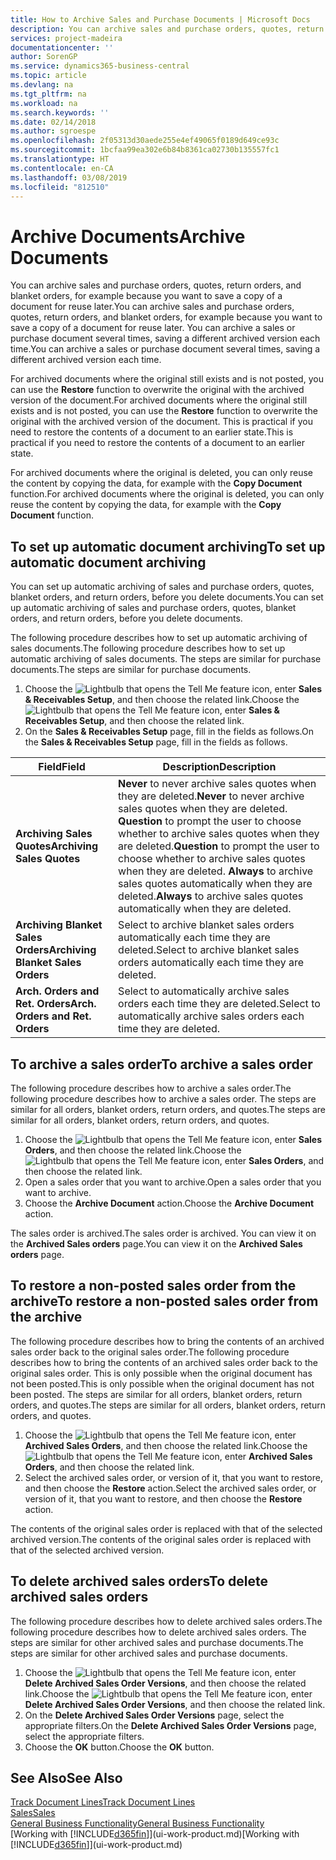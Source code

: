 ```yaml
---
title: How to Archive Sales and Purchase Documents | Microsoft Docs
description: You can archive sales and purchase orders, quotes, return orders, and blanket orders, and you can use the archived document to recreate the document that it was archived from.
services: project-madeira
documentationcenter: ''
author: SorenGP
ms.service: dynamics365-business-central
ms.topic: article
ms.devlang: na
ms.tgt_pltfrm: na
ms.workload: na
ms.search.keywords: ''
ms.date: 02/14/2018
ms.author: sgroespe
ms.openlocfilehash: 2f05313d30aede255e4ef49065f0189d649ce93c
ms.sourcegitcommit: 1bcfaa99ea302e6b84b8361ca02730b135557fc1
ms.translationtype: HT
ms.contentlocale: en-CA
ms.lasthandoff: 03/08/2019
ms.locfileid: "812510"
---
```

# <a name="archive-documents"></a><span data-ttu-id="19100-103">Archive Documents</span><span class="sxs-lookup"><span data-stu-id="19100-103">Archive Documents</span></span>
<span data-ttu-id="19100-104">You can archive sales and purchase orders, quotes, return orders, and blanket orders, for example because you want to save a copy of a document for reuse later.</span><span class="sxs-lookup"><span data-stu-id="19100-104">You can archive sales and purchase orders, quotes, return orders, and blanket orders, for example because you want to save a copy of a document for reuse later.</span></span> <span data-ttu-id="19100-105">You can archive a sales or purchase document several times, saving a different archived version each time.</span><span class="sxs-lookup"><span data-stu-id="19100-105">You can archive a sales or purchase document several times, saving a different archived version each time.</span></span>

<span data-ttu-id="19100-106">For archived documents where the original still exists and is not posted, you can use the **Restore** function to overwrite the original with the archived version of the document.</span><span class="sxs-lookup"><span data-stu-id="19100-106">For archived documents where the original still exists and is not posted, you can use the **Restore** function to overwrite the original with the archived version of the document.</span></span> <span data-ttu-id="19100-107">This is practical if you need to restore the contents of a document to an earlier state.</span><span class="sxs-lookup"><span data-stu-id="19100-107">This is practical if you need to restore the contents of a document to an earlier state.</span></span>

<span data-ttu-id="19100-108">For archived documents where the original is deleted, you can only reuse the content by copying the data, for example with the **Copy Document** function.</span><span class="sxs-lookup"><span data-stu-id="19100-108">For archived documents where the original is deleted, you can only reuse the content by copying the data, for example with the **Copy Document** function.</span></span>   

## <a name="to-set-up-automatic-document-archiving"></a><span data-ttu-id="19100-109">To set up automatic document archiving</span><span class="sxs-lookup"><span data-stu-id="19100-109">To set up automatic document archiving</span></span>  
<span data-ttu-id="19100-110">You can set up automatic archiving of sales and purchase orders, quotes, blanket orders, and return orders, before you delete documents.</span><span class="sxs-lookup"><span data-stu-id="19100-110">You can set up automatic archiving of sales and purchase orders, quotes, blanket orders, and return orders, before you delete documents.</span></span>

<span data-ttu-id="19100-111">The following procedure describes how to set up automatic archiving of sales documents.</span><span class="sxs-lookup"><span data-stu-id="19100-111">The following procedure describes how to set up automatic archiving of sales documents.</span></span> <span data-ttu-id="19100-112">The steps are similar for purchase documents.</span><span class="sxs-lookup"><span data-stu-id="19100-112">The steps are similar for purchase documents.</span></span>
1.  <span data-ttu-id="19100-113">Choose the ![Lightbulb that opens the Tell Me feature](media/ui-search/search_small.png "Tell me what you want to do") icon, enter **Sales & Receivables Setup**, and then choose the related link.</span><span class="sxs-lookup"><span data-stu-id="19100-113">Choose the ![Lightbulb that opens the Tell Me feature](media/ui-search/search_small.png "Tell me what you want to do") icon, enter **Sales & Receivables Setup**, and then choose the related link.</span></span>
2. <span data-ttu-id="19100-114">On the **Sales & Receivables Setup** page, fill in the fields as follows.</span><span class="sxs-lookup"><span data-stu-id="19100-114">On the **Sales & Receivables Setup** page, fill in the fields as follows.</span></span>

|<span data-ttu-id="19100-115">Field</span><span class="sxs-lookup"><span data-stu-id="19100-115">Field</span></span>|<span data-ttu-id="19100-116">Description</span><span class="sxs-lookup"><span data-stu-id="19100-116">Description</span></span>|
|-----|-----------|
|<span data-ttu-id="19100-117">**Archiving Sales Quotes**</span><span class="sxs-lookup"><span data-stu-id="19100-117">**Archiving Sales Quotes**</span></span>|<span data-ttu-id="19100-118">**Never** to never archive sales quotes when they are deleted.</span><span class="sxs-lookup"><span data-stu-id="19100-118">**Never** to never archive sales quotes when they are deleted.</span></span> <span data-ttu-id="19100-119">**Question** to prompt the user to choose whether to archive sales quotes when they are deleted.</span><span class="sxs-lookup"><span data-stu-id="19100-119">**Question** to prompt the user to choose whether to archive sales quotes when they are deleted.</span></span> <span data-ttu-id="19100-120">**Always** to archive sales quotes automatically when they are deleted.</span><span class="sxs-lookup"><span data-stu-id="19100-120">**Always** to archive sales quotes automatically when they are deleted.</span></span>|
|<span data-ttu-id="19100-121">**Archiving Blanket Sales Orders**</span><span class="sxs-lookup"><span data-stu-id="19100-121">**Archiving Blanket Sales Orders**</span></span>|<span data-ttu-id="19100-122">Select to archive blanket sales orders automatically each time they are deleted.</span><span class="sxs-lookup"><span data-stu-id="19100-122">Select to archive blanket sales orders automatically each time they are deleted.</span></span>|
|<span data-ttu-id="19100-123">**Arch. Orders and Ret. Orders**</span><span class="sxs-lookup"><span data-stu-id="19100-123">**Arch. Orders and Ret. Orders**</span></span>|<span data-ttu-id="19100-124">Select to automatically archive sales orders each time they are deleted.</span><span class="sxs-lookup"><span data-stu-id="19100-124">Select to automatically archive sales orders each time they are deleted.</span></span>|

## <a name="to-archive-a-sales-order"></a><span data-ttu-id="19100-125">To archive a sales order</span><span class="sxs-lookup"><span data-stu-id="19100-125">To archive a sales order</span></span>
<span data-ttu-id="19100-126">The following procedure describes how to archive a sales order.</span><span class="sxs-lookup"><span data-stu-id="19100-126">The following procedure describes how to archive a sales order.</span></span> <span data-ttu-id="19100-127">The steps are similar for all orders, blanket orders, return orders, and quotes.</span><span class="sxs-lookup"><span data-stu-id="19100-127">The steps are similar for all orders, blanket orders, return orders, and quotes.</span></span>

1.  <span data-ttu-id="19100-128">Choose the ![Lightbulb that opens the Tell Me feature](media/ui-search/search_small.png "Tell me what you want to do") icon, enter **Sales Orders**, and then choose the related link.</span><span class="sxs-lookup"><span data-stu-id="19100-128">Choose the ![Lightbulb that opens the Tell Me feature](media/ui-search/search_small.png "Tell me what you want to do") icon, enter **Sales Orders**, and then choose the related link.</span></span>  
2.  <span data-ttu-id="19100-129">Open a sales order that you want to archive.</span><span class="sxs-lookup"><span data-stu-id="19100-129">Open a sales order that you want to archive.</span></span>  
3.  <span data-ttu-id="19100-130">Choose the **Archive Document** action.</span><span class="sxs-lookup"><span data-stu-id="19100-130">Choose the **Archive Document** action.</span></span>

<span data-ttu-id="19100-131">The sales order is archived.</span><span class="sxs-lookup"><span data-stu-id="19100-131">The sales order is archived.</span></span> <span data-ttu-id="19100-132">You can view it on the **Archived Sales orders** page.</span><span class="sxs-lookup"><span data-stu-id="19100-132">You can view it on the **Archived Sales orders** page.</span></span>

## <a name="to-restore-a-non-posted-sales-order-from-the-archive"></a><span data-ttu-id="19100-133">To restore a non-posted sales order from the archive</span><span class="sxs-lookup"><span data-stu-id="19100-133">To restore a non-posted sales order from the archive</span></span>
<span data-ttu-id="19100-134">The following procedure describes how to bring the contents of an archived sales order back to the original sales order.</span><span class="sxs-lookup"><span data-stu-id="19100-134">The following procedure describes how to bring the contents of an archived sales order back to the original sales order.</span></span> <span data-ttu-id="19100-135">This is only possible when the original document has not been posted.</span><span class="sxs-lookup"><span data-stu-id="19100-135">This is only possible when the original document has not been posted.</span></span> <span data-ttu-id="19100-136">The steps are similar for all orders, blanket orders, return orders, and quotes.</span><span class="sxs-lookup"><span data-stu-id="19100-136">The steps are similar for all orders, blanket orders, return orders, and quotes.</span></span>

1. <span data-ttu-id="19100-137">Choose the ![Lightbulb that opens the Tell Me feature](media/ui-search/search_small.png "Tell me what you want to do") icon, enter **Archived Sales Orders**, and then choose the related link.</span><span class="sxs-lookup"><span data-stu-id="19100-137">Choose the ![Lightbulb that opens the Tell Me feature](media/ui-search/search_small.png "Tell me what you want to do") icon, enter **Archived Sales Orders**, and then choose the related link.</span></span>
2. <span data-ttu-id="19100-138">Select the archived sales order, or version of it, that you want to restore, and then choose the **Restore** action.</span><span class="sxs-lookup"><span data-stu-id="19100-138">Select the archived sales order, or version of it, that you want to restore, and then choose the **Restore** action.</span></span>  

<span data-ttu-id="19100-139">The contents of the original sales order is replaced with that of the selected archived version.</span><span class="sxs-lookup"><span data-stu-id="19100-139">The contents of the original sales order is replaced with that of the selected archived version.</span></span>

## <a name="to-delete-archived-sales-orders"></a><span data-ttu-id="19100-140">To delete archived sales orders</span><span class="sxs-lookup"><span data-stu-id="19100-140">To delete archived sales orders</span></span>
<span data-ttu-id="19100-141">The following procedure describes how to delete archived sales orders.</span><span class="sxs-lookup"><span data-stu-id="19100-141">The following procedure describes how to delete archived sales orders.</span></span> <span data-ttu-id="19100-142">The steps are similar for other archived sales and purchase documents.</span><span class="sxs-lookup"><span data-stu-id="19100-142">The steps are similar for other archived sales and purchase documents.</span></span>

1.  <span data-ttu-id="19100-143">Choose the ![Lightbulb that opens the Tell Me feature](media/ui-search/search_small.png "Tell me what you want to do") icon, enter **Delete Archived Sales Order Versions**, and then choose the related link.</span><span class="sxs-lookup"><span data-stu-id="19100-143">Choose the ![Lightbulb that opens the Tell Me feature](media/ui-search/search_small.png "Tell me what you want to do") icon, enter **Delete Archived Sales Order Versions**, and then choose the related link.</span></span>  
2.  <span data-ttu-id="19100-144">On the **Delete Archived Sales Order Versions** page, select the appropriate filters.</span><span class="sxs-lookup"><span data-stu-id="19100-144">On the **Delete Archived Sales Order Versions** page, select the appropriate filters.</span></span>  
3.  <span data-ttu-id="19100-145">Choose the **OK** button.</span><span class="sxs-lookup"><span data-stu-id="19100-145">Choose the **OK** button.</span></span>

## <a name="see-also"></a><span data-ttu-id="19100-146">See Also</span><span class="sxs-lookup"><span data-stu-id="19100-146">See Also</span></span>
[<span data-ttu-id="19100-147">Track Document Lines</span><span class="sxs-lookup"><span data-stu-id="19100-147">Track Document Lines</span></span>](across-how-to-track-document-lines.md)  
[<span data-ttu-id="19100-148">Sales</span><span class="sxs-lookup"><span data-stu-id="19100-148">Sales</span></span>](sales-manage-sales.md)  
[<span data-ttu-id="19100-149">General Business Functionality</span><span class="sxs-lookup"><span data-stu-id="19100-149">General Business Functionality</span></span>](ui-across-business-areas.md)  
<span data-ttu-id="19100-150">[Working with [!INCLUDE[d365fin](includes/d365fin_md.md)]](ui-work-product.md)</span><span class="sxs-lookup"><span data-stu-id="19100-150">[Working with [!INCLUDE[d365fin](includes/d365fin_md.md)]](ui-work-product.md)</span></span>
